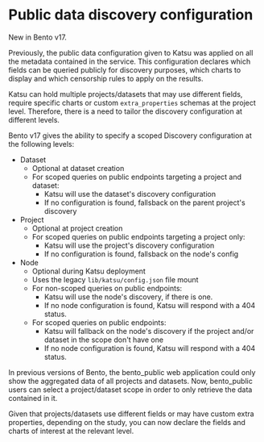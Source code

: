 # Public data discovery configuration

New in Bento v17.

Previously, the public data configuration given to Katsu was applied on all the metadata contained in the service.
This configuration declares which fields can be queried publicly for discovery purposes, which charts to display
and which censorship rules to apply on the results.

Katsu can hold multiple projects/datasets that may use different fields, require specific charts or custom
`extra_properties` schemas at the project level.
Therefore, there is a need to tailor the discovery configuration at different levels.

Bento v17 gives the ability to specify a scoped Discovery configuration at the following levels:
-   Dataset
    -   Optional at dataset creation
    -   For scoped queries on public endpoints targeting a project and dataset:
        -   Katsu will use the dataset's discovery configuration
        -   If no configuration is found, fallsback on the parent project's discovery
-   Project
    -   Optional at project creation
    -   For scoped queries on public endpoints targeting a project only:
        -   Katsu will use the project's discovery configuration
        -   If no configuration is found, fallsback on the node's config
-   Node
    -   Optional during Katsu deployment
    -   Uses the legacy `lib/katsu/config.json` file mount
    -   For non-scoped queries on public endpoints:
        -   Katsu will use the node's discovery, if there is one.
        -   If no node configuration is found, Katsu will respond with a 404 status.
    -   For scoped queries on public endpoints:
        -   Katsu will fallback on the node's discovery if the project and/or dataset in the scope don't have one
        -   If no node configuration is found, Katsu will respond with a 404 status.

In previous versions of Bento, the bento_public web application could only show the aggregated data of all projects and datasets.
Now, bento_public users can select a project/dataset scope in order to only retrieve the data contained in it.

Given that projects/datasets use different fields or may have custom extra properties, depending on the study, you can now
declare the fields and charts of interest at the relevant level.
